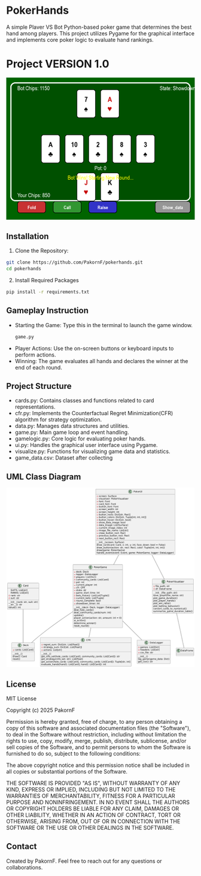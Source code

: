 # PokerHands
A simple Plaver VS Bot Python-based poker game that determines the best hand among players. This project utilizes Pygame for the graphical interface and implements core poker logic to evaluate hand rankings.
# Project VERSION 1.0

![Poker Hands Image](screenshots/gameplay/Showdown.png)

## Installation

1. Clone the Repository:
```sh
git clone https://github.com/PakornF/pokerhands.git
cd pokerhands
```
2. Install Required Packages
```sh
pip install -r requirements.txt
```

## Gameplay Instruction
- Starting the Game: Type this in the terminal to launch the game window.
  ```sh
  game.py
  ```
- Player Actions: Use the on-screen buttons or keyboard inputs to perform actions.
- Winning: The game evaluates all hands and declares the winner at the end of each round.

## Project Structure
- cards.py: Contains classes and functions related to card representations.
- cfr.py: Implements the Counterfactual Regret Minimization(CFR) algorithm for strategy optimization.
- data.py: Manages data structures and utilities.
- game.py: Main game loop and event handling.
- gamelogic.py: Core logic for evaluating poker hands.
- ui.py: Handles the graphical user interface using Pygame.
- visualize.py: Functions for visualizing game data and statistics.
- game_data.csv: Dataset after collecting

## UML Class Diagram

![Class Diagram Image](UML.png)

## License
MIT License

Copyright (c) 2025 PakornF

Permission is hereby granted, free of charge, to any person obtaining a copy
of this software and associated documentation files (the "Software"), to deal
in the Software without restriction, including without limitation the rights
to use, copy, modify, merge, publish, distribute, sublicense, and/or sell
copies of the Software, and to permit persons to whom the Software is
furnished to do so, subject to the following conditions:

The above copyright notice and this permission notice shall be included in all
copies or substantial portions of the Software.

THE SOFTWARE IS PROVIDED "AS IS", WITHOUT WARRANTY OF ANY KIND, EXPRESS OR
IMPLIED, INCLUDING BUT NOT LIMITED TO THE WARRANTIES OF MERCHANTABILITY,
FITNESS FOR A PARTICULAR PURPOSE AND NONINFRINGEMENT. IN NO EVENT SHALL THE
AUTHORS OR COPYRIGHT HOLDERS BE LIABLE FOR ANY CLAIM, DAMAGES OR OTHER
LIABILITY, WHETHER IN AN ACTION OF CONTRACT, TORT OR OTHERWISE, ARISING FROM,
OUT OF OR IN CONNECTION WITH THE SOFTWARE OR THE USE OR OTHER DEALINGS IN THE
SOFTWARE.

## Contact
Created by PakornF. Feel free to reach out for any questions or collaborations.
